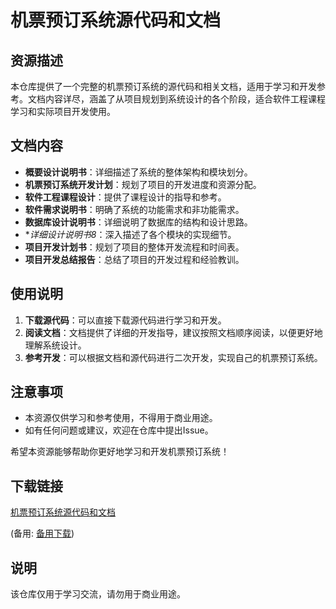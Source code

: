 # 机票预订系统源代码和文档

## 资源描述

本仓库提供了一个完整的机票预订系统的源代码和相关文档，适用于学习和开发参考。文档内容详尽，涵盖了从项目规划到系统设计的各个阶段，适合软件工程课程学习和实际项目开发使用。

## 文档内容

- **概要设计说明书**：详细描述了系统的整体架构和模块划分。
- **机票预订系统开发计划**：规划了项目的开发进度和资源分配。
- **软件工程课程设计**：提供了课程设计的指导和参考。
- **软件需求说明书**：明确了系统的功能需求和非功能需求。
- **数据库设计说明书**：详细说明了数据库的结构和设计思路。
- **详细设计说明书8*：深入描述了各个模块的实现细节。
- **项目开发计划书**：规划了项目的整体开发流程和时间表。
- **项目开发总结报告**：总结了项目的开发过程和经验教训。

## 使用说明

1. **下载源代码**：可以直接下载源代码进行学习和开发。
2. **阅读文档**：文档提供了详细的开发指导，建议按照文档顺序阅读，以便更好地理解系统设计。
3. **参考开发**：可以根据文档和源代码进行二次开发，实现自己的机票预订系统。

## 注意事项

- 本资源仅供学习和参考使用，不得用于商业用途。
- 如有任何问题或建议，欢迎在仓库中提出Issue。

希望本资源能够帮助你更好地学习和开发机票预订系统！

## 下载链接
[机票预订系统源代码和文档](https://pan.quark.cn/s/2906f8bc50f4) 

(备用: [备用下载](https://pan.baidu.com/s/12fjoK5LixYeCTb6e49FYvQ?pwd=1234))

## 说明

该仓库仅用于学习交流，请勿用于商业用途。
